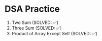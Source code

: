# DSA Practice

1. Two Sum (SOLVED: ✅)
2. Three Sum (SOLVED: ✅)
3. Product of Array Except Self (SOLVED: ✅)
